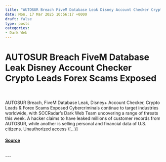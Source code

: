 ```yaml
---
title: "AUTOSUR Breach FiveM Database Leak Disney Account Checker Crypto Leads Forex Scams Exposed"
date: Mon, 17 Mar 2025 10:56:17 +0000
draft: false
type: posts
categories: 
- Dark Web
---
```

# AUTOSUR Breach FiveM Database Leak Disney Account Checker Crypto Leads Forex Scams Exposed

<br/>

<br/>
AUTOSUR Breach, FiveM Database Leak, Disney+ Account Checker, Crypto Leads & Forex Scams Exposed Cybercriminals continue to target industries worldwide, with SOCRadar’s Dark Web Team uncovering a range of threats this week. A hacker claims to have leaked millions of customer records from AUTOSUR, while another is selling personal and financial data of U.S. citizens. Unauthorized access \[…\]

#### [Source](https://socradar.io/autosur-breach-fivem-database-leak-disney-account-checker-crypto-leads-forex-scams-exposed/)

<br/>
---
